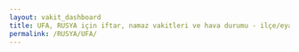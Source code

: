 ```yaml
---
layout: vakit_dashboard
title: UFA, RUSYA için iftar, namaz vakitleri ve hava durumu - ilçe/eyalet seç
permalink: /RUSYA/UFA/
---
```


<script type="text/javascript">
  var GLOBAL_COUNTRY = 'RUSYA';
  var GLOBAL_CITY = 'UFA';
  var GLOBAL_STATE = '';
  var lat = 72;
  var lon = 21;
</script>
